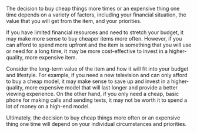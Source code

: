 <div class="markdown prose w-full break-words dark:prose-invert light"><p>The decision to buy cheap things more times or an expensive thing one time depends on a variety of factors, including your financial situation, the value that you will get from the item, and your priorities.</p><p>If you have limited financial resources and need to stretch your budget, it may make more sense to buy cheaper items more often. However, if you can afford to spend more upfront and the item is something that you will use or need for a long time, it may be more cost-effective to invest in a higher-quality, more expensive item.</p><p>Consider the long-term value of the item and how it will fit into your budget and lifestyle. For example, if you need a new television and can only afford to buy a cheap model, it may make sense to save up and invest in a higher-quality, more expensive model that will last longer and provide a better viewing experience. On the other hand, if you only need a cheap, basic phone for making calls and sending texts, it may not be worth it to spend a lot of money on a high-end model.</p><p>Ultimately, the decision to buy cheap things more often or an expensive thing one time will depend on your individual circumstances and priorities.</p></div>
